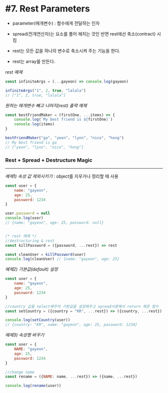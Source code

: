 # #7. Rest Parameters

- parameter(매개변수) : 함수에게 전달하는 인자

- spread(전개연산자)는 요소를 풀어 헤치는 것인 반면 rest에선 축소(contract) 시킴
- rest는 모든 값을 하나의 변수로 축소시켜 주는 기능을 한다.
- rest는 array를 만든다.



*rest 예제*

```javascript
const infiniteArgs = (...gayeon) => console.log(gayeon)

infiniteArgs("1", 2, true, "lalala")
// ["1", 2, true, "lalala"]
```

*원하는 매개변수 빼고 나머지(rest) 출력 예제*

```javascript
const bestFriendMaker = (firstOne, ...items) => {
    console.log(`My best friend is ${firstOne}`)
    console.log(items)
}

bestFriendMaker("ga", "yeon", "lynn", "nico", "hong")
// My best friend is ga
// ["yeon", "lynn", "nico", "hong"]
```



### Rest + Spread + Destructure Magic

---

*예제1) 속성 값 제외시키기* : object를 지우거나 정리할 때 사용

```javascript
const user = {
    name: "gayeon",
    age: 25,
    password: 1234
}

user.password = null
console.log(user)
// {name: "gayeon", age: 25, password: null}


/* rest 예제 */
//destructuring & rest
const killPassword = ({password, ...rest}) => rest 

const cleanUser = killPassword(user)
console.log(cleanUser) // {name: "gayeon", age: 25}
```

*예제2) 기본값(default) 설정*

```javascript
const user = {
    name: "gayeon",
    age: 25,
    password: 1234
}

//country 값을 select해주어 기본값을 설정해주고 spread사용해서 return 해준 함수
const setCountry = ({country = "KR", ...rest}) => ({country, ...rest})

console.log(setCountry(user))
// {country: "KR", name: "gayeon", age: 25, password: 1234}
```

*예제3) 속성명 바꾸기*

```javascript
const user = {
    NAME: "gayeon",
    age: 25,
    password: 1234
}

//change name
const rename = ({NAME: name, ...rest}) => ({name, ...rest})

console.log(rename(user))
```

